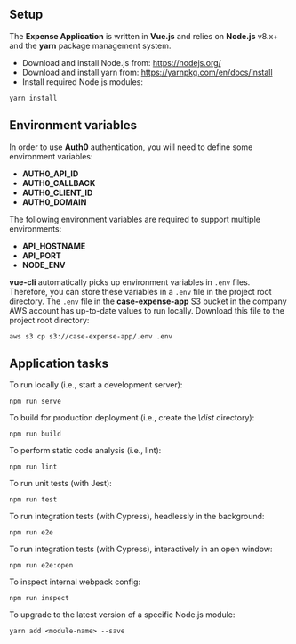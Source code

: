 ## Setup

The **Expense Application** is written in **Vue.js** and relies on **Node.js** v8.x+ and the **yarn** package management system.

* Download and install Node.js from: https://nodejs.org/
* Download and install yarn from: https://yarnpkg.com/en/docs/install
* Install required Node.js modules:

```
yarn install
```

## Environment variables

In order to use **Auth0** authentication, you will need to define some environment variables:

* **AUTH0_API_ID**
* **AUTH0_CALLBACK**
* **AUTH0_CLIENT_ID**
* **AUTH0_DOMAIN**

The following environment variables are required to support multiple environments:

* **API_HOSTNAME**
* **API_PORT**
* **NODE_ENV**

**vue-cli** automatically picks up environment variables in `.env` files. Therefore, you can store these variables in a
`.env` file in the project root directory. The `.env` file in the **case-expense-app** S3 bucket in the company AWS
account has up-to-date values to run locally. Download this file to the project root directory:

```
aws s3 cp s3://case-expense-app/.env .env
```

## Application tasks

To run locally (i.e., start a development server):

```
npm run serve
```

To build for production deployment (i.e., create the _\dist_ directory):

```
npm run build
```

To perform static code analysis (i.e., lint):

```
npm run lint
```

To run unit tests (with Jest):

```
npm run test
```

To run integration tests (with Cypress), headlessly in the background:

```
npm run e2e
```

To run integration tests (with Cypress), interactively in an open window:

```
npm run e2e:open
```

To inspect internal webpack config:

```
npm run inspect
```

To upgrade to the latest version of a specific Node.js module:

```
yarn add <module-name> --save
```

